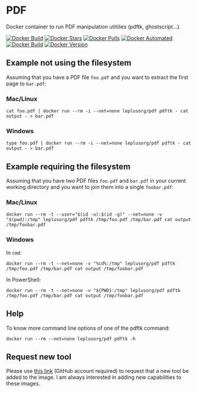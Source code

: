 # PDF

Docker container to run PDF manipulation utitilies (pdftk, ghostscript...).

[![Docker Build](https://github.com/leplusorg/docker-pdf/workflows/Docker/badge.svg)](https://github.com/leplusorg/docker-pdf/actions?query=workflow:"Docker")
[![Docker Stars](https://img.shields.io/docker/stars/leplusorg/pdf)](https://hub.docker.com/r/leplusorg/pdf)
[![Docker Pulls](https://img.shields.io/docker/pulls/leplusorg/pdf)](https://hub.docker.com/r/leplusorg/pdf)
[![Docker Automated](https://img.shields.io/docker/cloud/automated/leplusorg/pdf)](https://hub.docker.com/r/leplusorg/pdf)
[![Docker Build](https://img.shields.io/docker/cloud/build/leplusorg/pdf)](https://hub.docker.com/r/leplusorg/pdf)
[![Docker Version](https://img.shields.io/docker/v/leplusorg/pdf?sort=semver)](https://hub.docker.com/r/leplusorg/pdf)

## Example not using the filesystem

Assuming that you have a PDF file `foo.pdf` and you want to extract the first page to `bar.pdf`:

### Mac/Linux

```
cat foo.pdf | docker run --rm -i --net=none leplusorg/pdf pdftk - cat output - > bar.pdf 
```

### Windows

```
type foo.pdf | docker run --rm -i --net=none leplusorg/pdf pdftk - cat output - > bar.pdf 
```

## Example requiring the filesystem

Assuming that you have two PDF files `foo.pdf` and `bar.pdf` in your current working directory and you want to join them into a single `foobar.pdf`:

### Mac/Linux

```
docker run --rm -t --user="$(id -u):$(id -g)" --net=none -v "$(pwd):/tmp" leplusorg/pdf pdftk /tmp/foo.pdf /tmp/bar.pdf cat output /tmp/foobar.pdf
```

### Windows

In `cmd`:

```
docker run --rm -t --net=none -v "%cd%:/tmp" leplusorg/pdf pdftk /tmp/foo.pdf /tmp/bar.pdf cat output /tmp/foobar.pdf
```

In PowerShell:

```
docker run --rm -t --net=none -v "${PWD}:/tmp" leplusorg/pdf pdftk /tmp/foo.pdf /tmp/bar.pdf cat output /tmp/foobar.pdf
```

## Help

To know more command line options of one of the pdftk command:

```
docker run --rm --net=none leplusorg/pdf pdftk -h
```

## Request new tool

Please use [this link](https://github.com/leplusorg/docker-pdf/issues/new?assignees=leplusorg&labels=enhancement&template=feature_request.md&title=%5BFEAT%5D) (GitHub account required) to request that a new tool be added to the image. I am always interested in adding new capabilities to these images.
